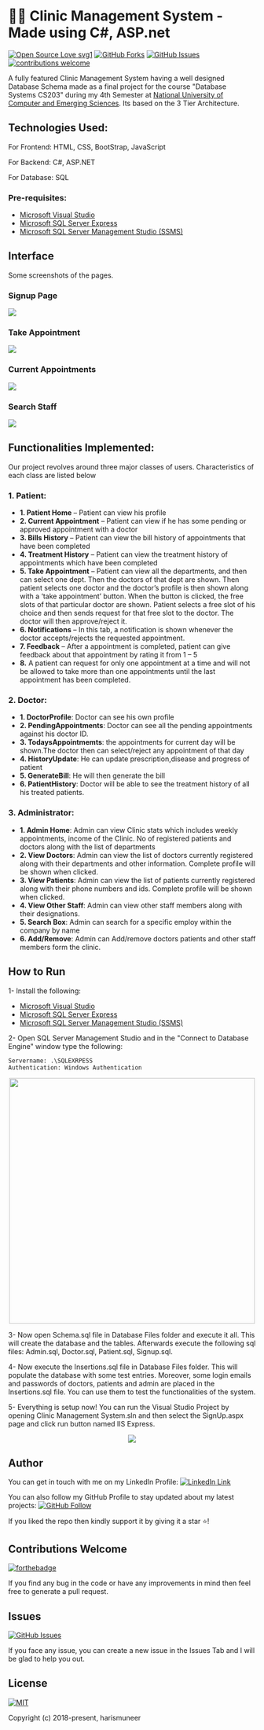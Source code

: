 # 👨‍⚕️ Clinic Management System - Made using C#, ASP.net

[![Open Source Love svg1](https://badges.frapsoft.com/os/v1/open-source.svg?v=103)](#)
[![GitHub Forks](https://img.shields.io/github/forks/harismuneer/Clinic-Management-System-ASP.NET.svg?style=social&label=Fork&maxAge=2592000)](https://www.github.com/harismuneer/Clinic-Management-System-ASP.NET/fork)
[![GitHub Issues](https://img.shields.io/github/issues/harismuneer/Clinic-Management-System-ASP.NET.svg?style=flat&label=Issues&maxAge=2592000)](https://www.github.com/harismuneer/Clinic-Management-System-ASP.NET/issues)
[![contributions welcome](https://img.shields.io/badge/contributions-welcome-brightgreen.svg?style=flat&label=Contributions&colorA=red&colorB=black	)](#)



A fully featured Clinic Management System having a well designed Database Schema made as a final project for the course "Database Systems CS203" during my 4th Semester at [National University of Computer and Emerging Sciences](http://nu.edu.pk/). Its based on the 3 Tier Architecture.

## Technologies Used:

For Frontend: HTML, CSS, BootStrap, JavaScript

For Backend: C#, ASP.NET

For Database: SQL

### Pre-requisites:
* [Microsoft Visual Studio](https://visualstudio.microsoft.com/vs/community/)
* [Microsoft SQL Server Express](https://www.microsoft.com/en-us/sql-server/sql-server-editions-express)
* [Microsoft SQL Server Management Studio (SSMS)](https://docs.microsoft.com/en-us/sql/ssms/download-sql-server-management-studio-ssms?view=sql-server-2017)

## Interface
Some screenshots of the pages.

### Signup Page 
<img src="../master/images/main1.png"/>

### Take Appointment
<img src="../master/images/appointment1.png"/> 

### Current Appointments
<img src="../master/images/current1.png"/> 

### Search Staff
<img src="../master/images/search.png"/> 



## Functionalities Implemented:
Our project revolves around three major classes of users. Characteristics of each class are listed below

### 1. Patient:

* **1.	Patient Home** – Patient can view his profile
* **2.	Current Appointment** – Patient can view if he has some pending or approved appointment with a doctor 
* **3.	Bills History** – Patient can view the bill history of appointments that have been completed
* **4.	Treatment History** – Patient can view the treatment history of appointments which have been completed
* **5.	Take Appointment** – Patient can view all the departments, and then can select one dept. Then the doctors of that dept are shown. Then patient selects one doctor and the doctor’s profile is then shown along with a ‘take appointment’ button. When the button is clicked, the free slots of that particular doctor are shown. Patient selects a free slot of his choice and then sends request for that free slot to the doctor. The doctor will then approve/reject it.
* **6.	Notifications** – In this tab, a notification is shown whenever the doctor accepts/rejects the requested appointment.
* **7.	Feedback** – After a appointment is completed, patient can give feedback about that appointment by rating it from 1 – 5
* **8.**	A patient can request for only one appointment at a time and will not be allowed to take more than one appointments until the last appointment has been completed.

### 2. Doctor:

* **1.	DoctorProfile**: Doctor can see his own profile
* **2.	PendingAppointments**: Doctor can see all the pending appointments against his doctor ID.
* **3.	TodaysAppointmemts**: the appointments for current day will be shown.The doctor then can select/reject any appointment of that day
* **4.	HistoryUpdate**: He can update prescription,disease and progress of patient 
* **5.	GenerateBill**: He will then generate the bill
* **6.	PatientHistory**: Doctor will be able to see the treatment history of all his treated patients. 

### 3. Administrator:

* **1. Admin Home**: Admin can view Clinic stats which includes weekly appointments, income of the Clinic. No of registered patients and doctors along with the list of departments 
* **2.	View Doctors**: Admin can view the list of doctors currently registered along with their departments and other information. Complete profile will be shown when clicked.
* **3.	View Patients**: Admin can view the list of patients currently registered along with their phone numbers and ids. Complete profile will be shown when clicked.
* **4.	View Other Staff**: Admin can view other staff members along with their designations.
* **5.	Search Box**: Admin can search for a specific employ within the company by name
* **6.	Add/Remove**: Admin can Add/remove doctors patients and other staff members form the clinic.


## How to Run
1- Install the following:
* [Microsoft Visual Studio](https://visualstudio.microsoft.com/vs/community/)
* [Microsoft SQL Server Express](https://www.microsoft.com/en-us/sql-server/sql-server-editions-express)
* [Microsoft SQL Server Management Studio (SSMS)](https://docs.microsoft.com/en-us/sql/ssms/download-sql-server-management-studio-ssms?view=sql-server-2017)

2- Open SQL Server Management Studio and in the "Connect to Database Engine" window type the following:
```
Servername: .\SQLEXRPESS
Authentication: Windows Authentication 
```
<p align="center">
<img src="../master/images/connection.png" width = "500"/> 
</p>

3- Now open Schema.sql file in Database Files folder and execute it all. This will create the database and the tables. Afterwards execute the following sql files: Admin.sql, Doctor.sql, Patient.sql, Signup.sql.

4- Now execute the Insertions.sql file in Database Files folder. This will populate the database with some test entries. Moreover, some login emails and passwords of doctors, patients and admin are placed in the Insertions.sql file. You can use them to test the functionalities of the system.

5- Everything is setup now! You can run the Visual Studio Project by opening Clinic Management System.sln and then select the SignUp.aspx page and click run button named IIS Express. 
<p align="center">
<img src="../master/images/run1.png"/> 
</p>

## Author
You can get in touch with me on my LinkedIn Profile: [![LinkedIn Link](https://img.shields.io/badge/Connect-harismuneer-blue.svg?logo=linkedin&longCache=true&style=social&label=Connect
)](https://www.linkedin.com/in/harismuneer)

You can also follow my GitHub Profile to stay updated about my latest projects: [![GitHub Follow](https://img.shields.io/badge/Connect-harismuneer-blue.svg?logo=Github&longCache=true&style=social&label=Follow)](https://github.com/harismuneer)

If you liked the repo then kindly support it by giving it a star ⭐!

## Contributions Welcome
[![forthebadge](https://forthebadge.com/images/badges/built-with-love.svg)](#)

If you find any bug in the code or have any improvements in mind then feel free to generate a pull request.

## Issues
[![GitHub Issues](https://img.shields.io/github/issues/harismuneer/Clinic-Management-System-ASP.NET.svg?style=flat&label=Issues&maxAge=2592000)](https://www.github.com/harismuneer/Clinic-Management-System-ASP.NET/issues)

If you face any issue, you can create a new issue in the Issues Tab and I will be glad to help you out.

## License
[![MIT](https://img.shields.io/cocoapods/l/AFNetworking.svg?style=style&label=License&maxAge=2592000)](../master/LICENSE)

Copyright (c) 2018-present, harismuneer 
